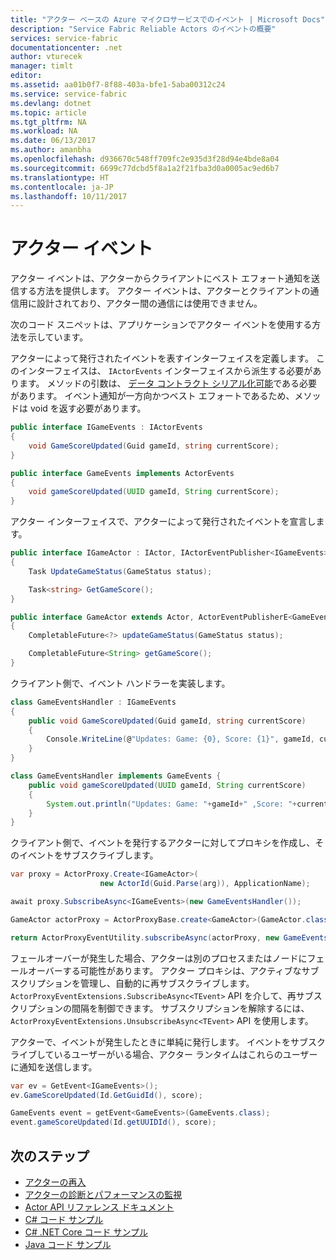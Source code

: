 ```yaml
---
title: "アクター ベースの Azure マイクロサービスでのイベント | Microsoft Docs"
description: "Service Fabric Reliable Actors のイベントの概要"
services: service-fabric
documentationcenter: .net
author: vturecek
manager: timlt
editor: 
ms.assetid: aa01b0f7-8f88-403a-bfe1-5aba00312c24
ms.service: service-fabric
ms.devlang: dotnet
ms.topic: article
ms.tgt_pltfrm: NA
ms.workload: NA
ms.date: 06/13/2017
ms.author: amanbha
ms.openlocfilehash: d936670c548ff709fc2e935d3f28d94e4bde8a04
ms.sourcegitcommit: 6699c77dcbd5f8a1a2f21fba3d0a0005ac9ed6b7
ms.translationtype: HT
ms.contentlocale: ja-JP
ms.lasthandoff: 10/11/2017
---
```

# <a name="actor-events"></a>アクター イベント
アクター イベントは、アクターからクライアントにベスト エフォート通知を送信する方法を提供します。 アクター イベントは、アクターとクライアントの通信用に設計されており、アクター間の通信には使用できません。

次のコード スニペットは、アプリケーションでアクター イベントを使用する方法を示しています。

アクターによって発行されたイベントを表すインターフェイスを定義します。 このインターフェイスは、 `IActorEvents` インターフェイスから派生する必要があります。 メソッドの引数は、 [データ コントラクト シリアル化可能](service-fabric-reliable-actors-notes-on-actor-type-serialization.md)である必要があります。 イベント通知が一方向かつベスト エフォートであるため、メソッドは void を返す必要があります。

```csharp
public interface IGameEvents : IActorEvents
{
    void GameScoreUpdated(Guid gameId, string currentScore);
}
```
```Java
public interface GameEvents implements ActorEvents
{
    void gameScoreUpdated(UUID gameId, String currentScore);
}
```
アクター インターフェイスで、アクターによって発行されたイベントを宣言します。

```csharp
public interface IGameActor : IActor, IActorEventPublisher<IGameEvents>
{
    Task UpdateGameStatus(GameStatus status);

    Task<string> GetGameScore();
}
```
```Java
public interface GameActor extends Actor, ActorEventPublisherE<GameEvents>
{
    CompletableFuture<?> updateGameStatus(GameStatus status);

    CompletableFuture<String> getGameScore();
}
```
クライアント側で、イベント ハンドラーを実装します。

```csharp
class GameEventsHandler : IGameEvents
{
    public void GameScoreUpdated(Guid gameId, string currentScore)
    {
        Console.WriteLine(@"Updates: Game: {0}, Score: {1}", gameId, currentScore);
    }
}
```

```Java
class GameEventsHandler implements GameEvents {
    public void gameScoreUpdated(UUID gameId, String currentScore)
    {
        System.out.println("Updates: Game: "+gameId+" ,Score: "+currentScore);
    }
}
```

クライアント側で、イベントを発行するアクターに対してプロキシを作成し、そのイベントをサブスクライブします。

```csharp
var proxy = ActorProxy.Create<IGameActor>(
                    new ActorId(Guid.Parse(arg)), ApplicationName);

await proxy.SubscribeAsync<IGameEvents>(new GameEventsHandler());
```

```Java
GameActor actorProxy = ActorProxyBase.create<GameActor>(GameActor.class, new ActorId(UUID.fromString(args)));

return ActorProxyEventUtility.subscribeAsync(actorProxy, new GameEventsHandler());
```

フェールオーバーが発生した場合、アクターは別のプロセスまたはノードにフェールオーバーする可能性があります。 アクター プロキシは、アクティブなサブスクリプションを管理し、自動的に再サブスクライブします。 `ActorProxyEventExtensions.SubscribeAsync<TEvent>` API を介して、再サブスクリプションの間隔を制御できます。 サブスクリプションを解除するには、 `ActorProxyEventExtensions.UnsubscribeAsync<TEvent>` API を使用します。

アクターで、イベントが発生したときに単純に発行します。 イベントをサブスクライブしているユーザーがいる場合、アクター ランタイムはこれらのユーザーに通知を送信します。

```csharp
var ev = GetEvent<IGameEvents>();
ev.GameScoreUpdated(Id.GetGuidId(), score);
```
```Java
GameEvents event = getEvent<GameEvents>(GameEvents.class);
event.gameScoreUpdated(Id.getUUIDId(), score);
```


## <a name="next-steps"></a>次のステップ
* [アクターの再入](service-fabric-reliable-actors-reentrancy.md)
* [アクターの診断とパフォーマンスの監視](service-fabric-reliable-actors-diagnostics.md)
* [Actor API リファレンス ドキュメント](https://msdn.microsoft.com/library/azure/dn971626.aspx)
* [C# コード サンプル](https://github.com/Azure-Samples/service-fabric-dotnet-getting-started)
* [C# .NET Core コード サンプル](https://github.com/Azure-Samples/service-fabric-dotnet-core-getting-started)
* [Java コード サンプル](http://github.com/Azure-Samples/service-fabric-java-getting-started)
